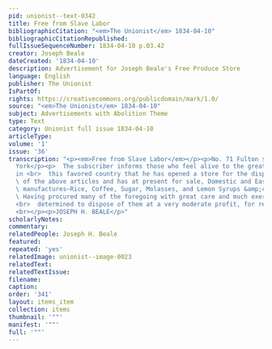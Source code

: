 ```yaml
---
pid: unionist--text-0342
title: Free from Slave Labor
bibliographicCitation: "<em>The Unionist</em> 1834-04-10"
bibliographicCitationRepublished: 
fullIssueSequenceNumber: 1834-04-10 p.03.42
creator: Joseph Beale
dateCreated: '1834-04-10'
description: Advertisement for Joseph Beale's Free Produce Store
language: English
publisher: The Unionist
IsPartOf: 
rights: https://creativecommons.org/publicdomain/mark/1.0/
source: "<em>The Unionist</em> 1834-04-10"
subject: Advertisements with Abolition Theme
type: Text
category: Unionist full issue 1834-04-10
articleType: 
volume: '1'
issue: '36'
transcription: "<p><em>Free from Slave Labor</em></p><p>No. 71 Fulton street, New
  York</p><p>  The subscriber informs those who feel alive to the great evils of Slavery
  in <br>  this favored country that he has opened a store for the disposal <br>  <em>exclusively</em>
  \ of the above articles and has at present for sale, Domestic and East India <br>
  \ manufactures—Rice, Coffee, Sugar, Molasses, and Lemon Syrups &amp;c. <br></p><p>
  \ Having procured many of the foregoing with great care and much exertion he is
  <br>  determined to dispose of them at a very moderate profit, for ready money only.
  <br></p><p>JOSEPH H. BEALE</p>"
scholarlyNotes: 
commentary: 
relatedPeople: Joseph H. Beale
featured: 
repeated: 'yes'
relatedImage: unionist--image-0023
relatedText: 
relatedTextIssue: 
filename: 
caption: 
order: '341'
layout: items_item
collection: items
thumbnail: '""'
manifest: '""'
full: '""'
---
```

